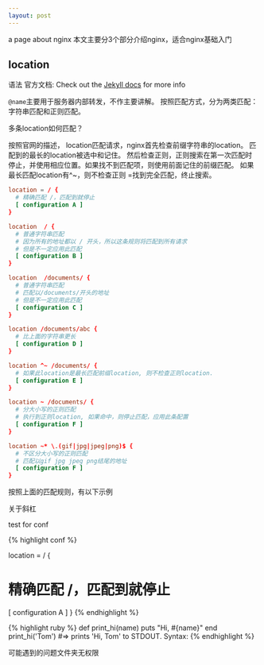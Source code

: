 ```yaml
---
layout: post
---
```

a page about nginx
本文主要分3个部分介绍nginx，适合nginx基础入门

## location

语法
官方文档: Check out the [Jekyll docs][jekyll-docs] for more info

`@name`主要用于服务器内部转发，不作主要讲解。
按照匹配方式，分为两类匹配：
字符串匹配和正则匹配。

多条location如何匹配？

按照官网的描述，
location匹配请求，nginx首先检查前缀字符串的location。
匹配到的最长的location被选中和记住。
然后检查正则，正则搜索在第一次匹配时停止，并使用相应位置。如果找不到匹配项，则使用前面记住的前缀匹配。
如果最长匹配location有^~，则不检查正则
=找到完全匹配，终止搜索。

```conf
location = / {
  # 精确匹配 /，匹配到就停止
  [ configuration A ]
}

location  / {
  # 普通字符串匹配
  # 因为所有的地址都以 / 开头，所以这条规则将匹配到所有请求
  # 但是不一定应用此匹配
  [ configuration B ] 
}

location  /documents/ {
  # 普通字符串匹配
  # 匹配以/documents/开头的地址
  # 但是不一定应用此匹配
  [ configuration C ] 
}

location /documents/abc {
  # 比上面的字符串更长
  [ configuration D ]
}

location ^~ /documents/ {
  # 如果此location是最长匹配前缀location, 则不检查正则location.
  [ configuration E ]
}

location ~ /documents/ {
  # 分大小写的正则匹配
  # 执行到正则location, 如果命中，则停止匹配，应用此条配置
  [ configuration F ]
}

location ~* \.(gif|jpg|jpeg|png)$ {
  # 不区分大小写的正则匹配
  # 匹配以gif jpg jpeg png结尾的地址
  [ configuration F ]
}


```

按照上面的匹配规则，有以下示例




关于斜杠

test for conf

{% highlight conf %}

location = / {

  # 精确匹配 /，匹配到就停止

  [ configuration A ]
}
{% endhighlight %}

{% highlight ruby %}
def print_hi(name)
  puts "Hi, #{name}"
end
print_hi('Tom')
#=> prints 'Hi, Tom' to STDOUT.
Syntax: 
{% endhighlight %}

[jekyll-docs]: http://jekyllrb.com/docs/home

可能遇到的问题文件夹无权限
